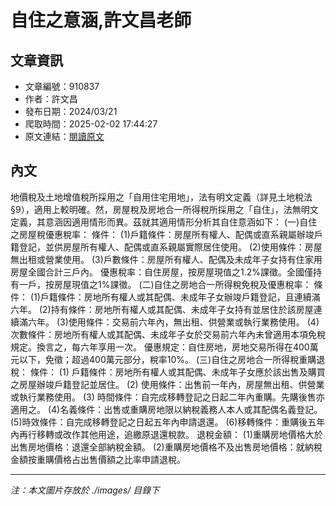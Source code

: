 # 自住之意涵,許文昌老師

## 文章資訊
- 文章編號：910837
- 作者：許文昌
- 發布日期：2024/03/21
- 爬取時間：2025-02-02 17:44:27
- 原文連結：[閱讀原文](https://real-estate.get.com.tw/Columns/detail.aspx?no=910837)

## 內文
地價稅及土地增值稅所採用之「自用住宅用地」，法有明文定義（詳見土地稅法§9），適用上較明確。然，房屋稅及房地合一所得稅所採用之「自住」，法無明文定義，其意涵因適用情形而異。茲就其適用情形分析其自住意涵如下：
(一)自住之房屋稅優惠稅率：
條件：
(1)戶籍條件：房屋所有權人、配偶或直系親屬辦竣戶籍登記，並供房屋所有權人、配偶或直系親屬實際居住使用。
(2)使用條件：房屋無出租或營業使用。
(3)戶數條件：房屋所有權人、配偶及未成年子女持有住家用房屋全國合計三戶內。
優惠稅率：自住房屋，按房屋現值之1.2%課徵。全國僅持有一戶，按房屋現值之1%課徵。
(二)自住之房地合一所得稅免稅及優惠稅率：
條件：
(1)戶籍條件：房地所有權人或其配偶、未成年子女辦竣戶籍登記，且連續滿六年。
(2)持有條件：房地所有權人或其配偶、未成年子女持有並居住於該房屋連續滿六年。
(3)使用條件：交易前六年內，無出租、供營業或執行業務使用。
(4)次數條件：房地所有權人或其配偶、未成年子女於交易前六年內未曾適用本項免稅規定。換言之，每六年享用一次。
優惠規定：自住房地，房地交易所得在400萬元以下，免徵；超過400萬元部分，稅率10%。
(三)自住之房地合一所得稅重購退稅：
條件：
(1)	戶籍條件：房地所有權人或其配偶、未成年子女應於該出售及購買之房屋辦竣戶籍登記並居住。
(2)	使用條件：出售前一年內，房屋無出租、供營業或執行業務使用。
(3)	時間條件：自完成移轉登記之日起二年內重購。先購後售亦適用之。
(4)名義條件：出售或重購房地限以納稅義務人本人或其配偶名義登記。
(5)時效條件：自完成移轉登記之日起五年內申請退還。
(6)移轉條件：重購後五年內再行移轉或改作其他用途，追繳原退還稅款。
退稅金額：
(1)重購房地價格大於出售房地價格：退還全部納稅金額。
(2)重購房地價格不及出售房地價格：就納稅金額按重購價格占出售價額之比率申請退稅。

---
*注：本文圖片存放於 ./images/ 目錄下*
